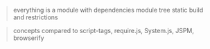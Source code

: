 > everything is a module with dependencies
> module tree
> static build and restrictions

> concepts compared to script-tags, require.js, System.js, JSPM, browserify
